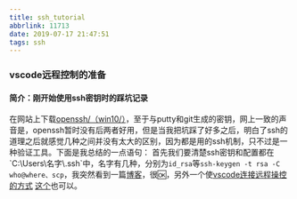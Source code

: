 ```yaml
---
title: ssh_tutorial
abbrlink: 11713
date: 2019-07-17 21:47:51
tags: ssh
---
```

### vscode远程控制的准备

#### 简介：刚开始使用ssh密钥时的踩坑记录

 在网站上下载[openssh/（win10/）](https://www.mls-software.com/opensshd.html,"下载来源")，至于与putty和git生成的密钥，网上一致的声音是，openssh暂时没有后两者好用，但是当我把坑踩了好多之后，明白了ssh的道理之后就感觉几种之间并没有太大的区别，因为都是用的ssh机制，只不过是一种验证工具。下面是我总结的一点语句：
 首先我们要清楚ssh密钥和配置都在`C:\Users\名字\.ssh`中，名字有几种，分别为`id_rsa`等`ssh-keygen -t rsa -C who@where、scp`，我突然看到一篇[博客](https://qidawu.github.io/2016/10/06/ssh/)，很🆗，另外一个使[vscode连接远程操控的方式](https://blog.csdn.net/lenfranky/article/details/89972889)
 [这个](https://blog.csdn.net/maguanzhan7939/article/details/94398745)也可以。